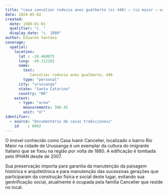```yaml
---
title: "casa cancelier rodovia anes gualberto (sc 446) – rio maior – urussanga/sc "
date: 2024-05-02
created:
  date: 1880-01-01
  qualifier: "c. "
  display_date: "c. 1880"
author: Eduarda Santana
coverage:
  spatial:
    location:
      lat : -28.460075
      long: -49.312203
      name: 
        text: 
           Cancelier rodovia anes gualberto, 446
        type: "personal"
      city: "urussanga"
      state: "Santa Catarina"
      country: "BR"
    extent:
      - type: "area"
        measurements: 308.45
        unit: "m²"
identifier:
  - source: "Documentário de casas tradicionais"
    id    : 0002
---
```


O imóvel conhecido como Casa Ivanir Cancelier, localizado o bairro Rio Maior na cidade de Urussanga é um exemplar da cultura do imigrante Italiano que se fixou na região por volta de 1880. A edificação é tombada pelo IPHAN desde de 2007. 

Sua preservação importa para garantia da manutenção da paisagem histórica e arquitetônica e para manutenção das sucessivas gerações que participaram da construção física e social deste lugar, evitando sua gentrificação social, atualmente é ocupada pela família Cancelier que reside no local.
